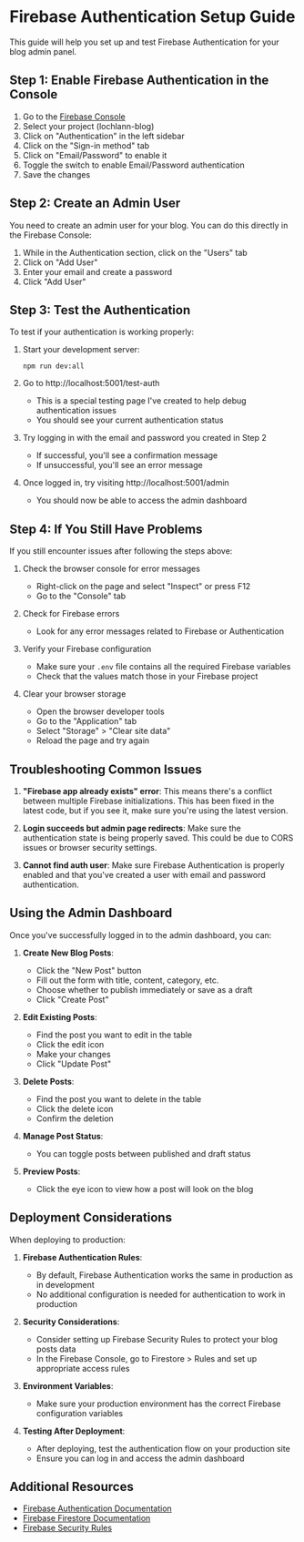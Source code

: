 # Firebase Authentication Setup Guide

This guide will help you set up and test Firebase Authentication for your blog admin panel.

## Step 1: Enable Firebase Authentication in the Console

1. Go to the [Firebase Console](https://console.firebase.google.com/)
2. Select your project (lochlann-blog)
3. Click on "Authentication" in the left sidebar
4. Click on the "Sign-in method" tab
5. Click on "Email/Password" to enable it
6. Toggle the switch to enable Email/Password authentication
7. Save the changes

## Step 2: Create an Admin User

You need to create an admin user for your blog. You can do this directly in the Firebase Console:

1. While in the Authentication section, click on the "Users" tab
2. Click on "Add User"
3. Enter your email and create a password
4. Click "Add User"

## Step 3: Test the Authentication

To test if your authentication is working properly:

1. Start your development server:
   ```
   npm run dev:all
   ```

2. Go to http://localhost:5001/test-auth
   - This is a special testing page I've created to help debug authentication issues
   - You should see your current authentication status

3. Try logging in with the email and password you created in Step 2
   - If successful, you'll see a confirmation message
   - If unsuccessful, you'll see an error message

4. Once logged in, try visiting http://localhost:5001/admin
   - You should now be able to access the admin dashboard

## Step 4: If You Still Have Problems

If you still encounter issues after following the steps above:

1. Check the browser console for error messages
   - Right-click on the page and select "Inspect" or press F12
   - Go to the "Console" tab

2. Check for Firebase errors
   - Look for any error messages related to Firebase or Authentication

3. Verify your Firebase configuration
   - Make sure your `.env` file contains all the required Firebase variables
   - Check that the values match those in your Firebase project

4. Clear your browser storage
   - Open the browser developer tools
   - Go to the "Application" tab
   - Select "Storage" > "Clear site data"
   - Reload the page and try again

## Troubleshooting Common Issues

1. **"Firebase app already exists" error**: This means there's a conflict between multiple Firebase initializations. This has been fixed in the latest code, but if you see it, make sure you're using the latest version.

2. **Login succeeds but admin page redirects**: Make sure the authentication state is being properly saved. This could be due to CORS issues or browser security settings.

3. **Cannot find auth user**: Make sure Firebase Authentication is properly enabled and that you've created a user with email and password authentication.

## Using the Admin Dashboard

Once you've successfully logged in to the admin dashboard, you can:

1. **Create New Blog Posts**:
   - Click the "New Post" button
   - Fill out the form with title, content, category, etc.
   - Choose whether to publish immediately or save as a draft
   - Click "Create Post"

2. **Edit Existing Posts**:
   - Find the post you want to edit in the table
   - Click the edit icon
   - Make your changes
   - Click "Update Post"

3. **Delete Posts**:
   - Find the post you want to delete in the table
   - Click the delete icon
   - Confirm the deletion

4. **Manage Post Status**:
   - You can toggle posts between published and draft status

5. **Preview Posts**:
   - Click the eye icon to view how a post will look on the blog

## Deployment Considerations

When deploying to production:

1. **Firebase Authentication Rules**:
   - By default, Firebase Authentication works the same in production as in development
   - No additional configuration is needed for authentication to work in production

2. **Security Considerations**:
   - Consider setting up Firebase Security Rules to protect your blog posts data
   - In the Firebase Console, go to Firestore > Rules and set up appropriate access rules

3. **Environment Variables**:
   - Make sure your production environment has the correct Firebase configuration variables

4. **Testing After Deployment**:
   - After deploying, test the authentication flow on your production site
   - Ensure you can log in and access the admin dashboard

## Additional Resources

- [Firebase Authentication Documentation](https://firebase.google.com/docs/auth)
- [Firebase Firestore Documentation](https://firebase.google.com/docs/firestore)
- [Firebase Security Rules](https://firebase.google.com/docs/rules)

